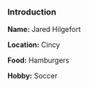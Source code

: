 ### Introduction

**Name:** Jared Hilgefort

**Location:** Cincy

**Food:** Hamburgers

**Hobby:** Soccer
